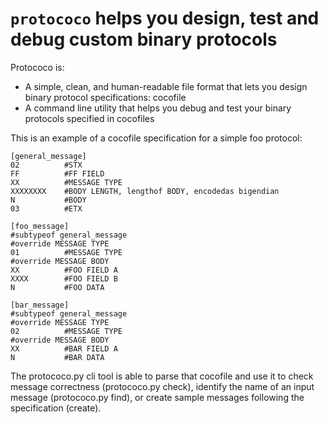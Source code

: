 ``protococo`` helps you design, test and debug custom binary protocols
======================================================================

Protococo is:
- A simple, clean, and human-readable file format that lets you design binary protocol specifications: cocofile
- A command line utility that helps you debug and test your binary protocols specified in cocofiles


This is an example of a cocofile specification for a simple foo protocol:

```
[general_message]
02          #STX
FF          #FF FIELD
XX          #MESSAGE TYPE
XXXXXXXX    #BODY LENGTH, lengthof BODY, encodedas bigendian
N           #BODY
03          #ETX

[foo_message]
#subtypeof general_message
#override MESSAGE TYPE
01          #MESSAGE TYPE
#override MESSAGE BODY
XX          #FOO FIELD A
XXXX        #FOO FIELD B
N           #FOO DATA

[bar_message]
#subtypeof general_message
#override MESSAGE TYPE
02          #MESSAGE TYPE
#override MESSAGE BODY
XX          #BAR FIELD A
N           #BAR DATA
```

The protococo.py cli tool is able to parse that cocofile and use it to check message correctness (protococo.py check), identify the name of an input message (protococo.py find), or create sample messages following the specification (create).
